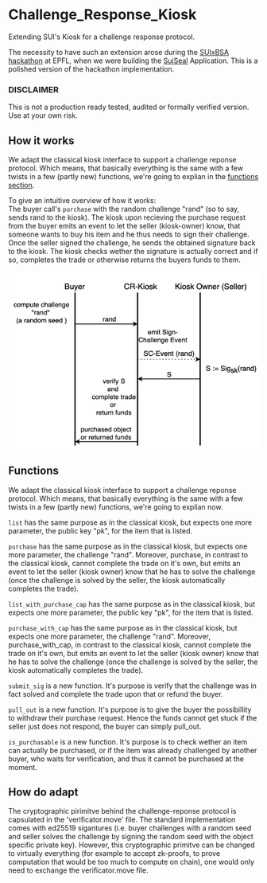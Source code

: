 # Challenge_Response_Kiosk

Extending SUI's Kiosk for a challenge response protocol.

The necessity to have such an extension arose during the [SUIxBSA hackathon](https://sui-bsa-hackathon.devfolio.co/projects) at EPFL, when we were building the [SuiSeal](https://github.com/TUM-Blockchain-Club/SuiSeal) Application. 
This is a polished version of the hackathon implementation.

### DISCLAIMER
This is not a production ready tested, audited or formally verified version. Use at your own risk. 

## How it works
We adapt the classical kiosk interface to support a challenge reponse protocol. Which means, that basically everything is the same with a few twists in a few (partly new) functions, we're going to explian in the [functions section](#functions).

To give an intuitive overview of how it works:\
The buyer call's `purchase` with the random challenge "rand" (so to say, sends rand to the kiosk). The kiosk upon recieving the purchase request from the buyer emits an event to let the seller (kiosk-owner) know, that someone wants to buy his item and he thus needs to sign their challenge. Once the seller signed the challenge, he sends the obtained signature back to the kiosk. The kiosk checks wether the signature is actually correct and if so, completes the trade or otherwise returns the buyers funds to them. 

![Challenge Response Protocol img](CR_Kiosk_protocol.png)


## Functions

We adapt the classical kiosk interface to support a challenge reponse protocol. Which means, that basically everything is the same with a few twists in a few (partly new) functions, we're going to explian  now.

`list` has the same purpose as in the classical kiosk, but expects one more parameter, the public key "pk", for the item that is listed.  

`purchase` has the same purpose as in the classical kiosk, but expects one more parameter, the challenge "rand".  Moreover, purchase, in contrast to the classical kiosk, cannot complete the trade on it's own, but emits an event to let the seller (kiosk owner) know that he has to solve the challenge (once the challenge is solved by the seller, the kiosk automatically completes the trade).

`list_with_purchase_cap` has the same purpose as in the classical kiosk, but expects one more parameter, the public key "pk", for the item that is listed.  

`purchase_with_cap` has the same purpose as in the classical kiosk, but expects one more parameter, the challenge "rand".  Moreover, purchase_with_cap, in contrast to the classical kiosk, cannot complete the trade on it's own, but emits an event to let the seller (kiosk owner) know that he has to solve the challenge (once the challenge is solved by the seller, the kiosk automatically completes the trade).

`submit_sig` is a new function. It's purpose is verify that the challenge was in fact solved and complete the trade upon that or refund the buyer.

`pull_out` is a new function. It's purpose is to give the buyer the possibillity to withdraw their purchase request. 
Hence the funds cannot get stuck if the seller just does not respond, the buyer can simply pull_out.

`is_purchasable` is a new function. It's purpose is to check wether an item can actually be purchased, or if the item was already challenged by another buyer, who waits for verification, and thus it cannot be purchased at the moment.

## How do adapt

The cryptographic pirimitve behind the challenge-reponse protocol is capsulated in the 'verificator.move' file. The standard implementation comes with ed25519 sigantures (i.e. buyer challenges with a random seed and seller solves the challenge by signing the random seed with the object specific private key). However, this cryptographic primitve can be changed to virtually everything (for example to accept zk-proofs, to prove computation that would be too much to compute on chain), one would only need to exchange the verificator.move file. 
